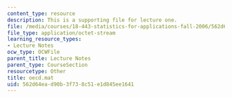 ```yaml
---
content_type: resource
description: This is a supporting file for lecture one.
file: /media/courses/18-443-statistics-for-applications-fall-2006/562d64ead90b3f738c51e1d845ee1641_oecd.mat
file_type: application/octet-stream
learning_resource_types:
- Lecture Notes
ocw_type: OCWFile
parent_title: Lecture Notes
parent_type: CourseSection
resourcetype: Other
title: oecd.mat
uid: 562d64ea-d90b-3f73-8c51-e1d845ee1641
---
```


